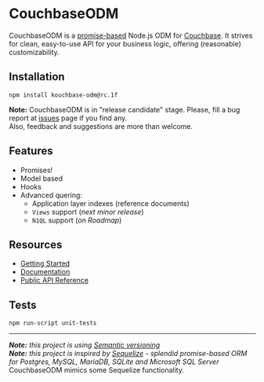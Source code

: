 # CouchbaseODM
CouchbaseODM is a [promise-based](http://bluebirdjs.com/docs/getting-started.html) Node.js ODM for [Couchbase](http://www.couchbase.com/nosql-databases/couchbase-server). It strives for clean, easy-to-use API for your business logic, offering (reasonable) customizability.


Installation
-------------------
`npm install kouchbase-odm@rc.1f`

**Note:** CouchbaseODM is in "release candidate" stage. Please, fill a bug report at [issues](https://github.com/fogine/couchbase-odm/issues) page if you find any.  
Also, feedback and suggestions are more than welcome.

Features
-------------------
* Promises!
* Model based
* Hooks
* Advanced quering:
    * Application layer indexes (reference documents)
    * `Views` support (*next minor release*)
    * `N1QL` support (*on Roadmap*)

Resources
-------------------
* [Getting Started](http://fogine.github.io/couchbase-odm/tutorial-1.gettingStarted.html)
* [Documentation](http://fogine.github.io/couchbase-odm/tutorial-1.gettingStarted.html)
* [Public API Reference](http://fogine.github.io/couchbase-odm/CouchbaseODM.html)

Tests
-------------------

`npm run-script unit-tests`

-------------------------------------------

_**Note:** this project is using [Semantic versioning](http://semver.org/)_    
_**Note:** this project is inspired by [Sequelize](https://github.com/sequelize/sequelize) - splendid promise-based ORM for Postgres, MySQL, MariaDB, SQLite and Microsoft SQL Server_  
CouchbaseODM mimics some Sequelize functionality.
